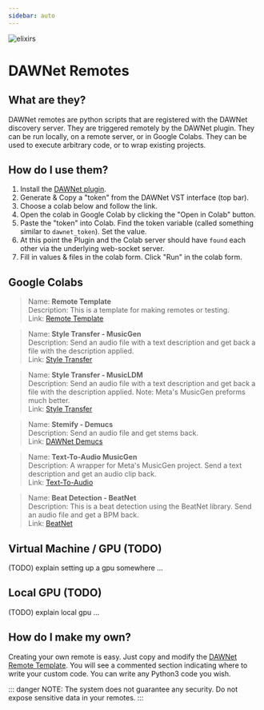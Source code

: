```yaml
---
sidebar: auto
---
```


![elixirs](/sas_elixir.png)

# DAWNet Remotes

## What are they?
DAWNet remotes are python scripts that are registered with the DAWNet discovery server.  They are triggered remotely by the DAWNet plugin.  They can be run locally, on a remote server, or in Google Colabs.  They can be used to execute arbitrary code, or to wrap existing projects. 

## How do I use them?

1. Install the [DAWNet plugin](/getting-started/#installation).
2. Generate & Copy a "token" from the DAWNet VST interface (top bar).
3. Choose a colab below and follow the link. 
4. Open the colab in Google Colab by clicking the "Open in Colab" button.
5. Paste the "token" into Colab.  Find the token variable (called something similar to `dawnet_token`).  Set the value.
6. At this point the Plugin and the Colab server should have `found` each other via the underlying web-socket server.
7. Fill in values & files in the colab form.  Click "Run" in the colab form.
 
## Google Colabs

>Name: **Remote Template**<br/>
Description: This is a template for making remotes or testing.<br/>
Link: [Remote Template](https://colab.research.google.com/github/shiehn/dawnet-remotes/blob/main/DAWNet_Remote_template.ipynb)

>Name: **Style Transfer - MusicGen**<br/>
Description: Send an audio file with a text description and get back a file with the description applied.<br/>
Link: [Style Transfer](https://github.com/shiehn/dawnet-remotes/blob/main/DAWNet_Remote_Style_Transfer_MusicGen.ipynb)

>Name: **Style Transfer - MusicLDM**<br/>
Description: Send an audio file with a text description and get back a file with the description applied. Note: Meta's MusicGen preforms much better.<br/>
Link: [Style Transfer](https://github.com/shiehn/dawnet-remotes/blob/main/DAWNet_Remote_Style_Transfer_AudioLDM2.ipynb)

>Name: **Stemify - Demucs**<br/>
Description: Send an audio file and get stems back.<br/>
Link: [DAWNet Demucs](https://github.com/shiehn/dawnet-remotes/blob/main/DAWNet_Remote_Demucs.ipynb)

>Name: **Text-To-Audio MusicGen**<br/>
Description: A wrapper for Meta's MusicGen project.  Send a text description and get an audio clip back.<br/>
Link: [Text-To-Audio](https://github.com/shiehn/dawnet-remotes/blob/main/DAWNet_Remote_MusicGen.ipynb)

>Name: **Beat Detection - BeatNet**<br/>
Description: This is a beat detection using the BeatNet library.   Send an audio file and get a BPM back.<br/>
Link: [BeatNet](https://colab.research.google.com/github/shiehn/dawnet-remotes/blob/main/DAWNet_Remote_BeatNet.ipynb)


## Virtual Machine / GPU (TODO)

(TODO) explain setting up a gpu somewhere ...

## Local GPU (TODO)

(TODO) explain local gpu ...

## How do I make my own?
Creating your own remote is easy.  Just copy and modify the [DAWNet Remote Template](https://github.com/shiehn/dawnet-remotes/blob/main/DAWNet_Remote_template.ipynb).  You  will see a  commented section indicating where to write your custom code.  You can write any Python3 code you wish.  

::: danger
NOTE: The system does not guarantee any security.  Do not expose sensitive data in your remotes.
:::